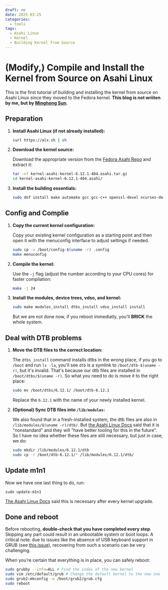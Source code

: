 ```yaml
---
draft: no
date: 2025-03-25
categories:
  - tools
tags:
  - Asahi Linux
  - Kernel
  - Building Kernel from Source
---
```


# (Modify,) Compile and Install the Kernel from Source on Asahi Linux

This is the first tutorial of building and installing the kernel from source on Asahi Linux since they moved to the Fedora kernel. **This blog is not wriiten by me, but by [Minghong Sun](https://blog.clf3.org).**

<!-- more -->

## Preparation

1. **Install Asahi Linux (if not already installed):**

   ```bash
   curl https://alx.sh | sh
   ```

2. **Download the kernel source:**

   Download the appropriate version from the [Fedora Asahi Repo](https://gitlab.com/fedora-asahi/kernel-asahi) and extract it:

   ```bash
   tar -xf kernel-asahi-kernel-6.12.1-404.asahi.tar.gz
   cd kernel-asahi-kernel-6.12.1-404.asahi/
   ```

3. **Install the building essentials:**

   ```bash
   sudo dnf install make automake gcc gcc-c++ openssl-devel ncurses-devel flex bison
   ```

## Config and Complie

1. **Copy the current kernel configuration:**

   Copy your existing kernel configuration as a starting point and then open it with the menuconfig interface to adjust settings if needed.

   ```bash
   sudo cp -v /boot/config-$(uname -r) .config
   make menuconfig
   ```

2. **Compile the kernel:**

   Use the `-j` flag (adjust the number according to your CPU cores) for faster compilation:

   ```bash
   make -j 24
   ```

3. **Install the modules, device trees, vdso, and kernel:**

   ```bash
   sudo make modules_install dtbs_install vdso_install install
   ```

    But we are not done now, if you reboot immediatly, you'll **BRICK** the whole system.

## Deal with DTB problems

1. **Move the DTB files to the correct location:**

    The `dtbs_install` command installs dtbs in the wrong place, if you go to `/boot` and run `ls -la`, you'll see `dtb` is a symlink to `/boot/dtb-$(uname -r)`, but it's invalid. That's because our dtb files are installed in `/boot/dtbs/$(uname -r)`. So what you need to do is move it to the right place:

   ```bash
   sudo mv /boot/dtbs/6.12.1/ /boot/dtb-6.12.1
   ```

    Replace the `6.12.1` with the name of your newly installed kernel.

2. **(Optional) Sync DTB files into `/lib/modules`:**

    We also found that in a fresh-installed system, the dtb files are also in `/lib/modules/$(uname -r)/dtb/`. But [the Asahi Linux Docs](https://asahilinux.org/docs/alt/boot-process-guide/#installation) said that it is "nonstandard" and they will "have better tooling for this in the future". So I have no idea whether these files are still necessary, but just in case, we do:

   ```bash
   sudo mkdir /lib/modules/6.12.1/dtb
   sudo cp -r /boot/dtb-6.12.1/* /lib/modules/6.12.1/dtb/
   ```

## Update m1n1

Now we have one last thing to do, run:

    sudo update-m1n1

[The Asahi Linux Docs](https://asahilinux.org/docs/alt/installing-gentoo/#updating-u-boot-and-m1n1) said this is necessary after every kernel upgrade.

## Done and reboot

Before rebooting, **double-check that you have completed every step**. Skipping any part could result in an unbootable system or boot loops. A critical note: due to issues like the absence of USB keyboard support in GRUB (see [this issue](https://github.com/leifliddy/asahi-fedora-builder/issues/3)), recovering from such a scenario can be very challenging.

When you’re certain that everything is in place, you can safely reboot:

```bash
sudo grubby --info=ALL # Find the index of the new kernel
sudo vim /etc/default/grub # Change the default kernel to the new one
sudo grub2-mkconfig -o /boot/grub2/grub.cfg
sudo reboot
```
